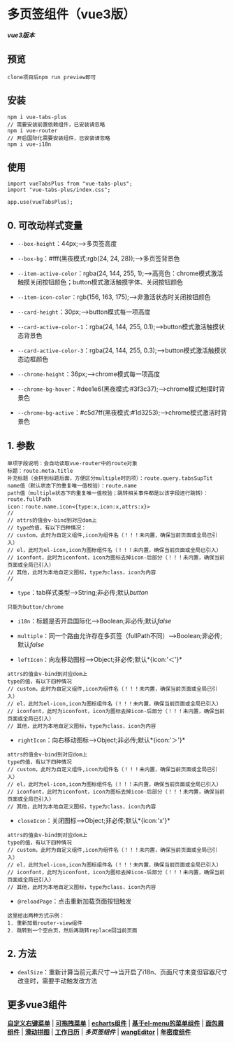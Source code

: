 # 多页签组件（vue3版）
***vue3版本***

## 预览
	clone项目后npm run preview即可

## 安装
	npm i vue-tabs-plus
	// 需要安装前置依赖组件，已安装请忽略
	npm i vue-router
	// 开启国际化需要安装组件，已安装请忽略
	npm i vue-i18n

## 使用
	import vueTabsPlus from "vue-tabs-plus";
	import "vue-tabs-plus/index.css";
	
	app.use(vueTabsPlus);


## 0. 可改动样式变量
* `--box-height`：44px;-->多页签高度

* `--box-bg`：#fff(黑夜模式:rgb(24, 24, 28));-->多页签背景色

* `--item-active-color`：rgba(24, 144, 255, 1);-->高亮色：chrome模式激活触摸关闭按钮颜色；button模式激活触摸字体、关闭按钮颜色

* `--item-icon-color`：rgb(156, 163, 175);-->非激活状态时关闭按钮颜色

* `--card-height`：30px;-->button模式每一项高度

* `--card-active-color-1`：rgba(24, 144, 255, 0.1);-->button模式激活触摸状态背景色

* `--card-active-color-3`：rgba(24, 144, 255, 0.3);-->button模式激活触摸状态边框颜色

* `--chrome-height`：36px;-->chrome模式每一项高度

* `--chrome-bg-hover`：#dee1e6(黑夜模式:#3f3c37);-->chrome模式触摸时背景色

* `--chrome-bg-active`：#c5d7ff(黑夜模式:#1d3253);-->chrome模式激活时背景色


## 1. 参数
	单项字段说明：会自动读取vue-router中的route对象
	标题：route.meta.title
	补充标题（会拼到标题后面，方便区分multiple时的项）：route.query.tabsSupTit
	name值（默认状态下的重复唯一值校验）：route.name
	path值（multiple状态下的重复唯一值校验；跳转相关事件都是以该字段进行跳转）：route.fullPath
	icon：route.name.icon<{type:x,icon:x,attrs:x}>
	//
	// attrs的值会v-bind到对应dom上
	// type的值，有以下四种情况：
	// custom，此时为自定义组件,icon为组件名（！！！未内置，确保当前页面或全局已引入）
	// el，此时为el-icon,icon为图标组件名（！！！未内置，确保当前页面或全局已引入）
	// iconfont，此时为iconfont，icon为图标去掉icon-后部分（！！！未内置，确保当前页面或全局已引入）
	// 其他，此时为本地自定义图标，type为class，icon为内容
	//

* `type`：tab样式类型-->String;非必传;默认*button*
>
	只能为button/chrome
>

* `i18n`：标题是否开启国际化-->Boolean;非必传;默认*false*

* `multiple`：同一个路由允许存在多页签（fullPath不同）-->Boolean;非必传;默认*false*

* `leftIcon`：向左移动图标-->Object;非必传;默认*{icon:'＜'}*
>
	attrs的值会v-bind到对应dom上
	type的值，有以下四种情况
	// custom，此时为自定义组件,icon为组件名（！！！未内置，确保当前页面或全局已引入）
	// el，此时为el-icon,icon为图标组件名（！！！未内置，确保当前页面或全局已引入）
	// iconfont，此时为iconfont，icon为图标去掉icon-后部分（！！！未内置，确保当前页面或全局已引入）
	// 其他，此时为本地自定义图标，type为class，icon为内容
>

* `rightIcon`：向右移动图标-->Object;非必传;默认*{icon:'＞'}*
>
	attrs的值会v-bind到对应dom上
	type的值，有以下四种情况
	// custom，此时为自定义组件,icon为组件名（！！！未内置，确保当前页面或全局已引入）
	// el，此时为el-icon,icon为图标组件名（！！！未内置，确保当前页面或全局已引入）
	// iconfont，此时为iconfont，icon为图标去掉icon-后部分（！！！未内置，确保当前页面或全局已引入）
	// 其他，此时为本地自定义图标，type为class，icon为内容
>

* `closeIcon`：关闭图标-->Object;非必传;默认*{icon:'x'}*
>
	attrs的值会v-bind到对应dom上
	type的值，有以下四种情况
	// custom，此时为自定义组件,icon为组件名（！！！未内置，确保当前页面或全局已引入）
	// el，此时为el-icon,icon为图标组件名（！！！未内置，确保当前页面或全局已引入）
	// iconfont，此时为iconfont，icon为图标去掉icon-后部分（！！！未内置，确保当前页面或全局已引入）
	// 其他，此时为本地自定义图标，type为class，icon为内容
>

* `@reloadPage`：点击重新加载页面按钮触发
>
	这里给出两种方式示例：
	1. 重新加载router-view组件
	2. 跳转到一个空白页，然后再跳转replace回当前页面
>


## 2. 方法
* `dealSize`：重新计算当前元素尺寸-->当开启了i18n、页面尺寸未变但容器尺寸改变时，需要手动触发改方法


## 更多vue3组件
[**自定义右键菜单**](https://github.com/QuietHear/vue-diy-rightmenu-plus '右键新窗口浏览') | [**可拖拽菜单**](https://github.com/QuietHear/vue-drag-menu-plus '右键新窗口浏览') | [**echarts组件**](https://github.com/QuietHear/vue-echarts-block-plus '右键新窗口浏览') | [**基于el-menu的菜单组件**](https://github.com/QuietHear/vue-ele-nav-plus '右键新窗口浏览') | [**面包屑组件**](https://github.com/QuietHear/vue-permission-breads-plus '右键新窗口浏览') | [**滑动拼图**](https://github.com/QuietHear/vue-puzzle-slider-plus '右键新窗口浏览') | [**工作日历**](https://github.com/QuietHear/vue-shop-calendar-plus '右键新窗口浏览') | ***多页签组件*** | [**wangEditor**](https://github.com/QuietHear/vue-wangEditor-block-plus '右键新窗口浏览') | [**年密度组件**](https://github.com/QuietHear/vue-year-density-plus '右键新窗口浏览')
